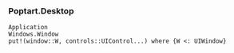 ### Poptart.Desktop

```@docs
Application
Windows.Window
put!(window::W, controls::UIControl...) where {W <: UIWindow}
```
